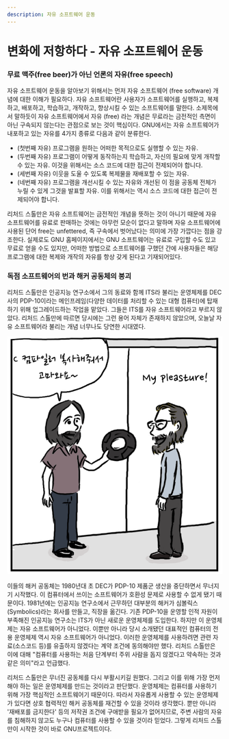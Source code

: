 ```yaml
---
description: 자유 소프트웨어 운동
---
```


# 변화에 저항하다 - 자유 소프트웨어 운동

### 무료 맥주\(free beer\)가 아닌 언론의 자유\(free speech\)

자유 소프트웨어 운동을 알아보기 위해서는 먼저 자유 소프트웨어 \(free software\) 개념에 대한 이해가 필요하다. 자유 소프트웨어란 사용자가 소프트웨어를 실행하고, 복제하고, 배포하고, 학습하고, 개작하고, 향상시킬 수 있는 소프트웨어를 말한다. 소제목에서 말하듯이 자유 소프트웨어에서 자유 \(free\) 라는 개념은 무료라는 금전적인 측면이 아닌 구속되지 않는다는 관점으로 보는 것이 핵심이다. GNU에서는 자유 소프트웨어가 내포하고 있는 자유를 4가지 종류로 다음과 같이 분류한다.

* \(첫번째 자유\) 프로그램을 원하는 어떠한 목적으로도 실행할 수 있는 자유.
* \(두번째 자유\) 프로그램이 어떻게 동작하는지 학습하고, 자신의 필요에 맞게 개작할 수 있는 자유. 이것을 위해서는 소스 코드에 대한 접근이 전제되어야 합니다.
* \(세번째 자유\) 이웃을 도울 수 있도록 복제물을 재배포할 수 있는 자유.
* \(네번째 자유\) 프로그램을 개선시킬 수 있는 자유와 개선된 이 점을 공동체 전체가 누릴 수 있게 그것을 발표할 자유. 이를 위해서는 역시 소스 코드에 대한 접근이 전제되어야 합니다.

리처드 스톨만은 자유 소프트웨어는 금전적인 개념을 뜻하는 것이 아니기 때문에 자유 소프트웨어를 유료로 판매하는 것에는 아무런 모순이 없다고 말하며 자유 소프트웨어에 사용된 단어 free는 unfettered, 즉 구속에서 벗어났다는 의미에 가장 가깝다는 점을 강조한다. 실제로도 GNU 홈페이지에서는 GNU 소프트웨어는 유료로 구입할 수도 있고 무료로 얻을 수도 있지만, 어떠한 방법으로 소프트웨어를 구했던 간에 사용자들은 해당 프로그램에 대한 복제와 개작의 자유를 항상 갖게 된다고 기재되어있다.

### 독점 소프트웨어의 번과 해커 공동체의 붕괴

리처드 스톨만은 인공지능 연구소에서 그의 동료와 함께 ITS라 불리는 운영체제를 DEC사의 PDP-10이라는 메인프레임\(다양한 데이터를 처리할 수 있는 대형 컴퓨터\)에 탑재하기 위해 업그레이드하는 작업을 맡았다. 그들은 ITS를 자유 소프트웨어라고 부르지 않았다. 리처드 스톨만에 따르면 당시에는 그런 용어 자체가 존재하지 않았으며, 오늘날 자유 소프트웨어라 불리는 개념 너무나도 당연한 시대였다.

![&#xC18C;&#xD504;&#xD2B8;&#xC6E8;&#xC5B4;&#xC758; &#xBCF5;&#xC81C;&#xAC00; &#xC790;&#xC720;&#xB85C;&#xC6E0;&#xB358; &#xD574;&#xCEE4; &#xACF5;&#xB3D9;&#xCCB4;](../.gitbook/assets/undefined.png)

이들의 해커 공동체는 1980년대 초 DEC가 PDP-10 제품군 생산을 중단하면서 무너지기 시작했다. 이 컴퓨터에서 쓰이는 소프트웨어가 호환성 문제로 사용할 수 없게 됐기 때문이다. 1981년에는 인공지능 연구소에서 근무하던 대부분의 해커가 심볼릭스\(Symbolics\)라는 회사를 만들고, 직장을 옮긴다. 기존 PDP-10을 운영할 인적 자원이 부족해진 인공지능 연구소는 ITS가 아닌 새로운 운영체제를 도입한다. 하지만 이 운영체제는 자유 소프트웨어가 아니었다. 이뿐만 아니라 당시 소개됐던 대표적인 컴퓨터의 전용 운영체제 역시 자유 소프트웨어가 아니었다. 이러한 운영체제를 사용하려면 관련 자료\(소스코드 등\)를 유출하지 않겠다는 계약 조건에 동의해야만 했다. 리처드 스톨만은 이에 대해 "컴퓨터를 사용하는 처음 단계부터 주위 사람을 돕지 않겠다고 약속하는 것과 같은 의미"라고 언급했다.

리처드 스톨만은 무너진 공동체를 다시 부활시키길 원했다. 그리고 이를 위해 가장 먼저 해야 하는 일은 운영체제를 만드는 것이라고 판단했다. 운영체제는 컴퓨터를 사용하기 위해 가장 핵심적인 소프트웨어기 때문이다.  따라서 자유롭게 사용할 수 있는 운영체제가 있다면 상호 협력적인 해커 공동체를 재건할 수 있을 것이라 생각했다. 뿐만 아니라 '재배포를 금지한다' 등의 저작권 조건에 구애받을 필요가 없어지므로, 주변 사람의 자유를 침해하지 않고도 누구나 컴퓨터를 사용할 수 있을 것이라 믿었다. 그렇게 리처드 스톨만이 시작한 것이 바로 GNU프로젝트이다.

[  
](http://image.itdonga.com/files/2015/06/04/zzz.jpg)





